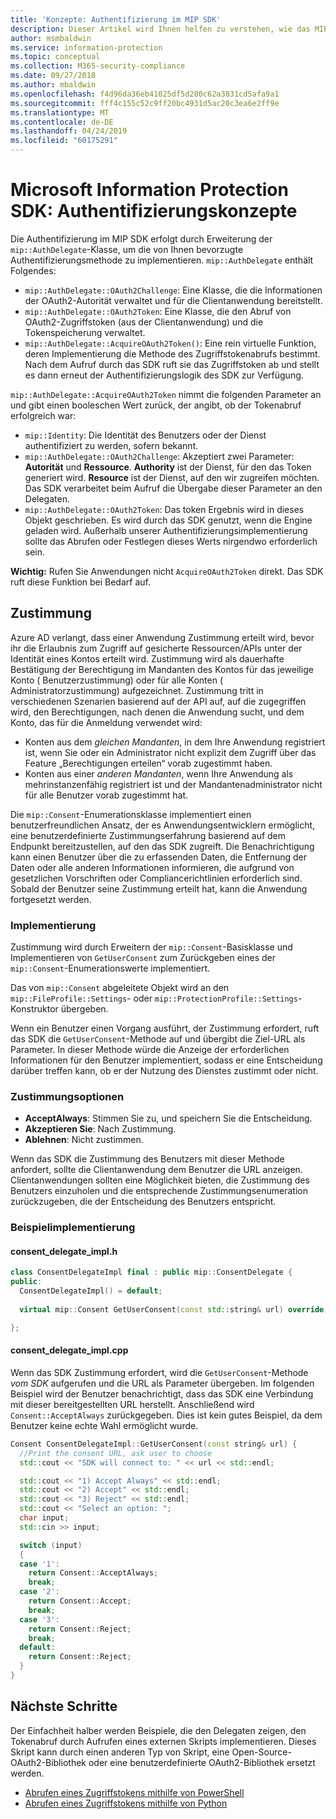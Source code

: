 ```yaml
---
title: 'Konzepte: Authentifizierung im MIP SDK'
description: Dieser Artikel wird Ihnen helfen zu verstehen, wie das MIP SDK die Authentifizierung implementiert. Außerdem werden die Anforderungen an Clientanwendungen beschrieben, um OAuth2-Zugriffstoken-Abruflogik bereitzustellen.
author: msmbaldwin
ms.service: information-protection
ms.topic: conceptual
ms.collection: M365-security-compliance
ms.date: 09/27/2018
ms.author: mbaldwin
ms.openlocfilehash: f4d96da36eb41025df5d280c62a3831cd5afa9a1
ms.sourcegitcommit: fff4c155c52c9ff20bc4931d5ac20c3ea6e2ff9e
ms.translationtype: MT
ms.contentlocale: de-DE
ms.lasthandoff: 04/24/2019
ms.locfileid: "60175291"
---
```

# <a name="microsoft-information-protection-sdk---authentication-concepts"></a>Microsoft Information Protection SDK: Authentifizierungskonzepte

Die Authentifizierung im MIP SDK erfolgt durch Erweiterung der `mip::AuthDelegate`-Klasse, um die von Ihnen bevorzugte Authentifizierungsmethode zu implementieren. `mip::AuthDelegate` enthält Folgendes:

- `mip::AuthDelegate::OAuth2Challenge`: Eine Klasse, die die Informationen der OAuth2-Autorität verwaltet und für die Clientanwendung bereitstellt.
- `mip::AuthDelegate::OAuth2Token`: Eine Klasse, die den Abruf von OAuth2-Zugriffstoken (aus der Clientanwendung) und die Tokenspeicherung verwaltet.
- `mip::AuthDelegate::AcquireOAuth2Token()`: Eine rein virtuelle Funktion, deren Implementierung die Methode des Zugriffstokenabrufs bestimmt. Nach dem Aufruf durch das SDK ruft sie das Zugriffstoken ab und stellt es dann erneut der Authentifizierungslogik des SDK zur Verfügung.

`mip::AuthDelegate::AcquireOAuth2Token` nimmt die folgenden Parameter an und gibt einen booleschen Wert zurück, der angibt, ob der Tokenabruf erfolgreich war:

- `mip::Identity`: Die Identität des Benutzers oder der Dienst authentifiziert zu werden, sofern bekannt.
- `mip::AuthDelegate::OAuth2Challenge`: Akzeptiert zwei Parameter: **Autorität** und **Ressource**. **Authority** ist der Dienst, für den das Token generiert wird. **Resource** ist der Dienst, auf den wir zugreifen möchten. Das SDK verarbeitet beim Aufruf die Übergabe dieser Parameter an den Delegaten.
- `mip::AuthDelegate::OAuth2Token`: Das token Ergebnis wird in dieses Objekt geschrieben. Es wird durch das SDK genutzt, wenn die Engine geladen wird. Außerhalb unserer Authentifizierungsimplementierung sollte das Abrufen oder Festlegen dieses Werts nirgendwo erforderlich sein.

**Wichtig:** Rufen Sie Anwendungen nicht `AcquireOAuth2Token` direkt. Das SDK ruft diese Funktion bei Bedarf auf.

## <a name="consent"></a>Zustimmung

Azure AD verlangt, dass einer Anwendung Zustimmung erteilt wird, bevor ihr die Erlaubnis zum Zugriff auf gesicherte Ressourcen/APIs unter der Identität eines Kontos erteilt wird. Zustimmung wird als dauerhafte Bestätigung der Berechtigung im Mandanten des Kontos für das jeweilige Konto ( Benutzerzustimmung) oder für alle Konten ( Administratorzustimmung) aufgezeichnet. Zustimmung tritt in verschiedenen Szenarien basierend auf der API auf, auf die zugegriffen wird, den Berechtigungen, nach denen die Anwendung sucht, und dem Konto, das für die Anmeldung verwendet wird: 

- Konten aus dem *gleichen Mandanten*, in dem Ihre Anwendung registriert ist, wenn Sie oder ein Administrator nicht explizit dem Zugriff über das Feature „Berechtigungen erteilen“ vorab zugestimmt haben.
- Konten aus einer *anderen Mandanten*, wenn Ihre Anwendung als mehrinstanzenfähig registriert ist und der Mandantenadministrator nicht für alle Benutzer vorab zugestimmt hat.

Die `mip::Consent`-Enumerationsklasse implementiert einen benutzerfreundlichen Ansatz, der es Anwendungsentwicklern ermöglicht, eine benutzerdefinierte Zustimmungserfahrung basierend auf dem Endpunkt bereitzustellen, auf den das SDK zugreift. Die Benachrichtigung kann einen Benutzer über die zu erfassenden Daten, die Entfernung der Daten oder alle anderen Informationen informieren, die aufgrund von gesetzlichen Vorschriften oder Compliancerichtlinien erforderlich sind. Sobald der Benutzer seine Zustimmung erteilt hat, kann die Anwendung fortgesetzt werden. 

### <a name="implementation"></a>Implementierung

Zustimmung wird durch Erweitern der `mip::Consent`-Basisklasse und Implementieren von `GetUserConsent` zum Zurückgeben eines der `mip::Consent`-Enumerationswerte implementiert. 

Das von `mip::Consent` abgeleitete Objekt wird an den `mip::FileProfile::Settings`- oder `mip::ProtectionProfile::Settings`-Konstruktor übergeben.

Wenn ein Benutzer einen Vorgang ausführt, der Zustimmung erfordert, ruft das SDK die `GetUserConsent`-Methode auf und übergibt die Ziel-URL als Parameter. In dieser Methode würde die Anzeige der erforderlichen Informationen für den Benutzer implementiert, sodass er eine Entscheidung darüber treffen kann, ob er der Nutzung des Dienstes zustimmt oder nicht. 

### <a name="consent-options"></a>Zustimmungsoptionen

- **AcceptAlways**: Stimmen Sie zu, und speichern Sie die Entscheidung.
- **Akzeptieren Sie**: Nach Zustimmung.
- **Ablehnen**: Nicht zustimmen.

Wenn das SDK die Zustimmung des Benutzers mit dieser Methode anfordert, sollte die Clientanwendung dem Benutzer die URL anzeigen. Clientanwendungen sollten eine Möglichkeit bieten, die Zustimmung des Benutzers einzuholen und die entsprechende Zustimmungsenumeration zurückzugeben, die der Entscheidung des Benutzers entspricht.

### <a name="sample-implementation"></a>Beispielimplementierung

#### <a name="consentdelegateimplh"></a>consent_delegate_impl.h

```cpp
class ConsentDelegateImpl final : public mip::ConsentDelegate {
public:
  ConsentDelegateImpl() = default;
  
  virtual mip::Consent GetUserConsent(const std::string& url) override;

};
```

#### <a name="consentdelegateimplcpp"></a>consent_delegate_impl.cpp

Wenn das SDK Zustimmung erfordert, wird die `GetUserConsent`-Methode *vom SDK* aufgerufen und die URL als Parameter übergeben. Im folgenden Beispiel wird der Benutzer benachrichtigt, dass das SDK eine Verbindung mit dieser bereitgestellten URL herstellt. Anschließend wird `Consent::AcceptAlways` zurückgegeben. Dies ist kein gutes Beispiel, da dem Benutzer keine echte Wahl ermöglicht wurde.

```cpp
Consent ConsentDelegateImpl::GetUserConsent(const string& url) {
  //Print the consent URL, ask user to choose
  std::cout << "SDK will connect to: " << url << std::endl;

  std::cout << "1) Accept Always" << std::endl;
  std::cout << "2) Accept" << std::endl;
  std::cout << "3) Reject" << std::endl;
  std::cout << "Select an option: ";
  char input;
  std::cin >> input;

  switch (input)
  {
  case '1':
    return Consent::AcceptAlways;
    break;
  case '2':
    return Consent::Accept;
    break;
  case '3':
    return Consent::Reject;
    break;
  default:
    return Consent::Reject;
  }  
}
```

## <a name="next-steps"></a>Nächste Schritte

Der Einfachheit halber werden Beispiele, die den Delegaten zeigen, den Tokenabruf durch Aufrufen eines externen Skripts implementieren. Dieses Skript kann durch einen anderen Typ von Skript, eine Open-Source-OAuth2-Bibliothek oder eine benutzerdefinierte OAuth2-Bibliothek ersetzt werden.

- [Abrufen eines Zugriffstokens mithilfe von PowerShell](concept-authentication-acquire-token-ps.md)
- [Abrufen eines Zugriffstokens mithilfe von Python](concept-authentication-acquire-token-py.md)
